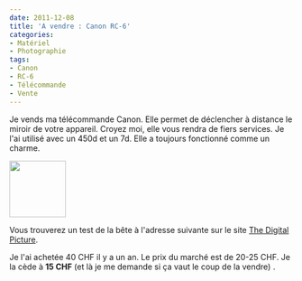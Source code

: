 ```yaml
---
date: 2011-12-08
title: 'A vendre : Canon RC-6'
categories:
- Matériel
- Photographie
tags:
- Canon
- RC-6
- Télécommande
- Vente
---
```

Je  vends ma télécommande Canon. Elle permet de déclencher à distance le miroir de votre appareil. Croyez moi, elle vous rendra de fiers services. Je l'ai utilisé avec un 450d et un 7d. Elle a toujours fonctionné comme un charme.

<!--more-->

<a style="color: #ff4b33;" href="https://www.clicclac.ch/wordpress/wp-content/uploads/2011/12/Canon-RC-6-Wireless-Remote.jpg"><img class="size-thumbnail wp-image-4205 alignright" style="border-style: initial; border-color: initial;" title="Canon RC-6 Wireless Remote" src="https://www.clicclac.ch/wordpress/wp-content/uploads/2011/12/Canon-RC-6-Wireless-Remote-100x100.jpg" alt="" width="100" height="100" /></a>

Vous trouverez un test de la bête à l'adresse suivante sur le site <a title="Test de la télécommande RC-6" href="https://www.the-digital-picture.com/Reviews/Canon-RC-6-Wireless-Remote-Review.aspx">The Digital Picture</a>.

Je l'ai achetée 40 CHF il y a un an.
Le prix du marché est de 20-25 CHF.
Je la cède à <strong>15 CHF</strong> (et là je me demande si ça vaut le coup de la vendre) .
